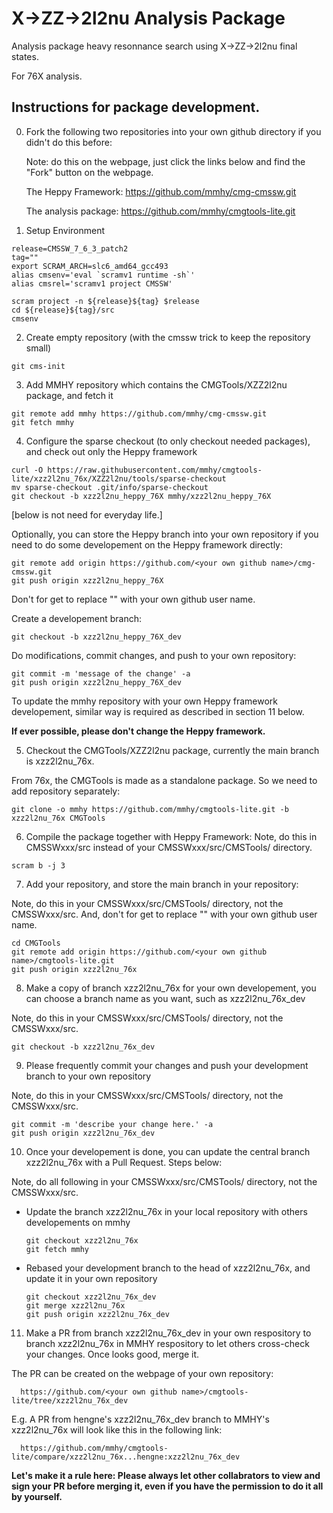 X->ZZ->2l2nu Analysis Package
===============================

  Analysis package heavy resonnance search using X->ZZ->2l2nu final states.
 
  For 76X analysis.

Instructions for package development.
---------------------------------

0. Fork the following two repositories into your own github directory if you didn't do this before:

   Note: do this on the webpage, just click the links below and find the "Fork" button on the webpage.

   The Heppy Framework:
   https://github.com/mmhy/cmg-cmssw.git

   The analysis package:
   https://github.com/mmhy/cmgtools-lite.git

1. Setup Environment

  ```
  release=CMSSW_7_6_3_patch2
  tag=""
  export SCRAM_ARCH=slc6_amd64_gcc493
  alias cmsenv='eval `scramv1 runtime -sh`'
  alias cmsrel='scramv1 project CMSSW'

  scram project -n ${release}${tag} $release
  cd ${release}${tag}/src
  cmsenv
  ```

2. Create empty repository (with the cmssw trick to keep the repository small)

  ```
  git cms-init
  ```

3. Add MMHY repository which contains the CMGTools/XZZ2l2nu package, and fetch it

  ```
  git remote add mmhy https://github.com/mmhy/cmg-cmssw.git
  git fetch mmhy
  ```

4. Configure the sparse checkout (to only checkout needed packages), and check out only the Heppy framework

  ```
  curl -O https://raw.githubusercontent.com/mmhy/cmgtools-lite/xzz2l2nu_76x/XZZ2l2nu/tools/sparse-checkout
  mv sparse-checkout .git/info/sparse-checkout
  git checkout -b xzz2l2nu_heppy_76X mmhy/xzz2l2nu_heppy_76X
  ```

  [below is not need for everyday life.]

  Optionally, you can store the Heppy branch into your own repository if you need to do some developement on the Heppy framework directly:

  ```
  git remote add origin https://github.com/<your own github name>/cmg-cmssw.git
  git push origin xzz2l2nu_heppy_76X 
  ```
  Don't for get to replace "<your own github name>" with your own github user name.

  Create a developement branch:

  ```
  git checkout -b xzz2l2nu_heppy_76X_dev
  ```

  Do modifications, commit changes, and push to your own repository:

  ```
  git commit -m 'message of the change' -a
  git push origin xzz2l2nu_heppy_76X_dev
  ```

  To update the mmhy repository with your own Heppy framework developement, similar way is required as described in section 11 below. 

  **If ever possible, please don't change the Heppy framework.**

5. Checkout the CMGTools/XZZ2l2nu package, currently the main branch is xzz2l2nu_76x.

  From 76x, the CMGTools is made as a standalone package. So we need to add repository separately:

  ```
  git clone -o mmhy https://github.com/mmhy/cmgtools-lite.git -b xzz2l2nu_76x CMGTools
  ```

6. Compile the package together with Heppy Framework:
   Note, do this in CMSSWxxx/src instead of your CMSSWxxx/src/CMSTools/ directory.

  ```
  scram b -j 3
  ```


7. Add your repository, and store the main branch in your repository:

  Note, do this in your CMSSWxxx/src/CMSTools/ directory, not the CMSSWxxx/src.
  And, don't for get to replace "<your own github name>" with your own github user name.
  ```
  cd CMGTools
  git remote add origin https://github.com/<your own github name>/cmgtools-lite.git
  git push origin xzz2l2nu_76x
  ```


8. Make a copy of branch xzz2l2nu_76x for your own developement, you can choose a branch name as you want, such as xzz2l2nu_76x_dev

  Note, do this in your CMSSWxxx/src/CMSTools/ directory, not the CMSSWxxx/src.
  ```
  git checkout -b xzz2l2nu_76x_dev
  ```

9. Please frequently commit your changes and push your development branch to your own repository

  Note, do this in your CMSSWxxx/src/CMSTools/ directory, not the CMSSWxxx/src.
  ```
  git commit -m 'describe your change here.' -a
  git push origin xzz2l2nu_76x_dev
  ```


10. Once your developement is done, you can update the central branch xzz2l2nu_76x with a Pull Request. Steps below:

  Note, do all following in your CMSSWxxx/src/CMSTools/ directory, not the CMSSWxxx/src.

  * Update the branch xzz2l2nu_76x in your local repository with others developements on mmhy
    ```
    git checkout xzz2l2nu_76x
    git fetch mmhy 
    ```

  * Rebased your development branch to the head of xzz2l2nu_76x, and update it in your own repository
    ```
    git checkout xzz2l2nu_76x_dev
    git merge xzz2l2nu_76x
    git push origin xzz2l2nu_76x_dev
    ```

11. Make a PR from branch xzz2l2nu_76x_dev in your own respository to branch xzz2l2nu_76x in MMHY respository to let others cross-check your changes. Once looks good, merge it.

  The PR can be created on the webpage of your own repository:

      https://github.com/<your own github name>/cmgtools-lite/tree/xzz2l2nu_76x_dev

  E.g. A PR from hengne's xzz2l2nu_76x_dev branch to MMHY's xzz2l2nu_76x will look like this in the following link:

      https://github.com/mmhy/cmgtools-lite/compare/xzz2l2nu_76x...hengne:xzz2l2nu_76x_dev  


**Let's make it a rule here: Please always let other collabrators to view and sign your PR before merging it, even if you have the permission to do it all by yourself.**
  

